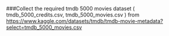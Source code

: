 ###Collect the required tmdb 5000 movies dataset ( tmdb_5000_credits.csv, tmdb_5000_movies.csv ) from  https://www.kaggle.com/datasets/tmdb/tmdb-movie-metadata?select=tmdb_5000_movies.csv

